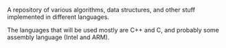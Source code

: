 A repository of various algorithms, data structures, and other stuff implemented in different languages.

The languages that will be used mostly are C++ and C, and probably some assembly language (Intel and ARM).
